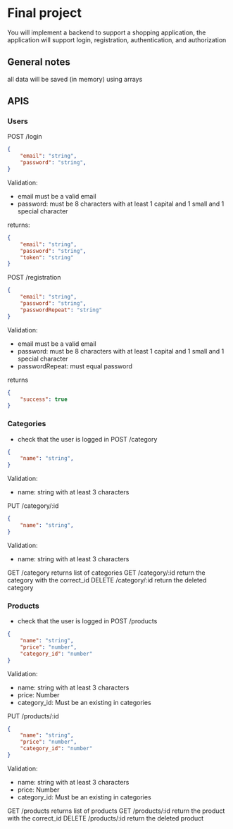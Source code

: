 # Final project

You will implement a backend to support a shopping application, the application will support login, registration, authentication, and authorization

## General notes
all data will be saved (in memory) using arrays

## APIS
### Users
POST /login
```json
{
    "email": "string",
    "password": "string",
}
```
Validation: 
- email must be a valid email
- password: must be 8 characters with at least 1 capital and 1 small and 1 special character

returns:
```json
{
    "email": "string",
    "password": "string",
    "token": "string"
}
```

POST /registration
```json
{
    "email": "string",
    "password": "string",
    "passwordRepeat": "string"
}
```
Validation: 
- email must be a valid email
- password: must be 8 characters with at least 1 capital and 1 small and 1 special character
- passwordRepeat: must equal password

returns
```json
{
    "success": true
}
```

### Categories
- check that the user is logged in
POST /category
```json
{
    "name": "string",
}
```
Validation:
- name: string with at least 3 characters

PUT /category/:id
```json
{
    "name": "string",
}
```
Validation:
- name: string with at least 3 characters

GET /category
returns list of categories
GET /category/:id
return the category with the correct_id
DELETE /category/:id
return the deleted category

### Products
- check that the user is logged in
POST /products
```json
{
    "name": "string",
    "price": "number",
    "category_id": "number"
}
```
Validation:
- name: string with at least 3 characters
- price: Number 
- category_id: Must be an existing in categories

PUT /products/:id
```json
{
    "name": "string",
    "price": "number",
    "category_id": "number"
}
```
Validation:
- name: string with at least 3 characters
- price: Number 
- category_id: Must be an existing in categories

GET /products
returns list of products
GET /products/:id
return the product with the correct_id
DELETE /products/:id
return the deleted product